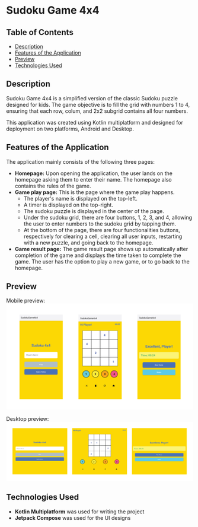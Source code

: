 # Sudoku Game 4x4

## Table of Contents

- [Description](#description)
- [Features of the Application](#features-of-the-application)
- [Preview](#preview)
- [Technologies Used](#technologies-used)

## Description

Sudoku Game 4x4 is a simplified version of the classic Sudoku puzzle designed for kids. The game objective is to fill the grid with numbers 1 to 4, ensuring that each row, colum, and 2x2 subgrid contains all four numbers.

This application was created using Kotlin multiplatform and designed for deployment on two platforms, Android and Desktop.

## Features of the Application

The application mainly consists of the following three pages:

* **Homepage:** Upon opening the application, the user lands on the homepage asking them to enter their name. The homepage also contains the rules of the game.
* **Game play page:** This is the page where the game play happens.
  * The player's name is displayed on the top-left.
  * A timer is displayed on the top-right.
  * The sudoku puzzle is displayed in the center of the page.
  * Under the sudoku grid, there are four buttons, 1, 2, 3, and 4, allowing the user to enter numbers to the sudoku grid by tapping them.
  * At the bottom of the page, there are four functionalities buttons, respectively for clearing a cell, clearing all user inputs, restarting with a new puzzle, and going back to the homepage.
* **Game result page:** The game result page shows up automatically after completion of the game and displays the time taken to complete the game. The user has the option to play a new game, or to go back to the homepage.

## Preview

Mobile preview:
<img src="docs/images/mobile-preview.png" alt="mobile preview">

Desktop preview:
<img src="docs/images/desktop-preview.png" alt="desktop preview">


## Technologies Used

* **Kotlin Multiplatform** was used for writing the project
* **Jetpack Compose** was used for the UI designs